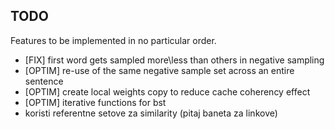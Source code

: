 ## TODO

Features to be implemented in no particular order.

* [FIX] first word gets sampled more\less than others in negative sampling
* [OPTIM] re-use of the same negative sample set across an entire sentence
* [OPTIM] create local weights copy to reduce cache coherency effect
* [OPTIM] iterative functions for bst
* koristi referentne setove za similarity (pitaj baneta za linkove)
